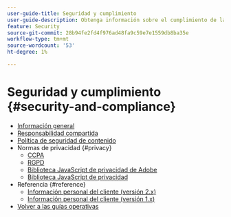 ```yaml
---
user-guide-title: Seguridad y cumplimiento
user-guide-description: Obtenga información sobre el cumplimiento de la normativa y las responsabilidades del comerciante para mantener un proyecto de Adobe Commerce seguro.
feature: Security
source-git-commit: 28b94fe2fd4f976ad48fa9c59e7e1559db8ba35e
workflow-type: tm+mt
source-wordcount: '53'
ht-degree: 1%

---
```



# Seguridad y cumplimiento {#security-and-compliance}

- [Información general](overview.md)
- [Responsabilidad compartida](shared-responsibility.md)
- [Política de seguridad de contenido](content-security-policy.md)
- Normas de privacidad {#privacy}
   - [CCPA](privacy/ccpa.md)
   - [RGPD](privacy/gdpr.md)
   - [Biblioteca JavaScript de privacidad de Adobe](privacy/adobe-javascript-library.md)
   - [Biblioteca JavaScript de privacidad](privacy/javascript-library.md)
- Referencia {#reference}
   - [Información personal del cliente (versión 2.x)](privacy/data-m2.md)
   - [Información personal del cliente (versión 1.x)](privacy/data-m1.md)
- [Volver a las guías operativas](https://experienceleague.adobe.com/docs/commerce-operations/operational-guides/home.html?lang=es)
